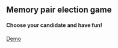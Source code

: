 ## Memory pair election game
 #### Choose your candidate and have fun!
[Demo](https://temu4.github.io/memory-pair-game/)
